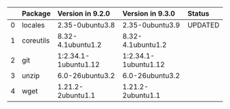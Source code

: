 <!-- markdown-link-check-disable -->

|    | Package   | Version in 9.2.0     | Version in 9.3.0     | Status   |
|---:|:----------|:---------------------|:---------------------|:---------|
|  0 | locales   | 2.35-0ubuntu3.8      | 2.35-0ubuntu3.9      | UPDATED  |
|  1 | coreutils | 8.32-4.1ubuntu1.2    | 8.32-4.1ubuntu1.2    |          |
|  2 | git       | 1:2.34.1-1ubuntu1.12 | 1:2.34.1-1ubuntu1.12 |          |
|  3 | unzip     | 6.0-26ubuntu3.2      | 6.0-26ubuntu3.2      |          |
|  4 | wget      | 1.21.2-2ubuntu1.1    | 1.21.2-2ubuntu1.1    |          |